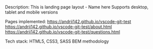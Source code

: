 Description:
This is landing page layout - Name here
Supports desktop, tablet and mobile versions

Pages implemented:
https://andrii142.github.io/vscode-git-test
https://andrii142.github.io/vscode-git-test/about.html
https://andrii142.github.io/vscode-git-test/questions.html

Tech stack:
HTML5, CSS3, SASS
BEM methodology

